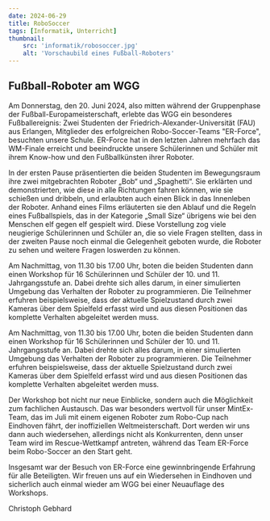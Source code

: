 ```yaml
---
date: 2024-06-29
title: RoboSoccer
tags: [Informatik, Unterricht]
thumbnail: 
    src: 'informatik/robosoccer.jpg'
    alt: 'Vorschaubild eines Fußball-Roboters'
---
```


## Fußball-Roboter am WGG

Am Donnerstag, den 20. Juni 2024, also mitten während der Gruppenphase der Fußball-Europameisterschaft, erlebte das WGG ein besonderes Fußballereignis: Zwei Studenten der Friedrich-Alexander-Universität (FAU) aus Erlangen, Mitglieder des erfolgreichen Robo-Soccer-Teams "ER-Force", besuchten unsere Schule. ER-Force hat in den letzten Jahren mehrfach das WM-Finale erreicht und beeindruckte unsere Schülerinnen und Schüler mit ihrem Know-how und den Fußballkünsten ihrer Roboter.

In der ersten Pause präsentierten die beiden Studenten im Bewegungsraum ihre zwei mitgebrachten Roboter „Bob“ und „Spaghetti“. Sie erklärten und demonstrierten, wie diese in alle Richtungen fahren können, wie sie schießen und dribbeln, und erlaubten auch einen Blick in das Innenleben der Roboter. Anhand eines Films erläuterten sie den Ablauf und die Regeln eines Fußballspiels, das in der Kategorie „Small Size“ übrigens wie bei den Menschen elf gegen elf gespielt wird. Diese Vorstellung zog viele neugierige Schülerinnen und Schüler an, die so viele Fragen stellten, dass in der zweiten Pause noch einmal die Gelegenheit geboten wurde, die Roboter zu sehen und weitere Fragen loswerden zu können.

Am Nachmittag, von 11.30 bis 17.00 Uhr, boten die beiden Studenten dann einen Workshop für 16 Schülerinnen und Schüler der 10. und 11. Jahrgangsstufe an. Dabei drehte sich alles darum, in einer simulierten Umgebung das Verhalten der Roboter zu programmieren. Die Teilnehmer erfuhren beispielsweise, dass der aktuelle Spielzustand durch zwei Kameras über dem Spielfeld erfasst wird und aus diesen Positionen das komplette Verhalten abgeleitet werden muss.

Am Nachmittag, von 11.30 bis 17.00 Uhr, boten die beiden Studenten dann einen Workshop für 16 Schülerinnen und Schüler der 10. und 11. Jahrgangsstufe an. Dabei drehte sich alles darum, in einer simulierten Umgebung das Verhalten der Roboter zu programmieren. Die Teilnehmer erfuhren beispielsweise, dass der aktuelle Spielzustand durch zwei Kameras über dem Spielfeld erfasst wird und aus diesen Positionen das komplette Verhalten abgeleitet werden muss.

Der Workshop bot nicht nur neue Einblicke, sondern auch die Möglichkeit zum fachlichen Austausch. Das war besonders wertvoll für unser MintEx-Team, das im Juli mit einem eigenen Roboter zum Robo-Cup nach Eindhoven fährt, der inoffiziellen Weltmeisterschaft. Dort werden wir uns dann auch wiedersehen, allerdings nicht als Konkurrenten, denn unser Team wird im Rescue-Wettkampf antreten, während das Team ER-Force beim Robo-Soccer an den Start geht.

Insgesamt war der Besuch von ER-Force eine gewinnbringende Erfahrung für alle Beteiligten. Wir freuen uns auf ein Wiedersehen in Eindhoven und sicherlich auch einmal wieder am WGG bei einer Neuauflage des Workshops.

Christoph Gebhard
